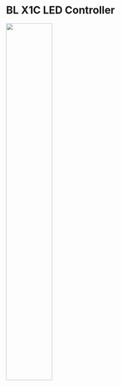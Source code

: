 # BL X1C LED Controller
<img src="https://github.com/FairyTaleLABs/blx1cledctrl/assets/76262830/2e49f325-7b0c-42e8-a985-115b8faf4b5d" width="50%" height="50%">
